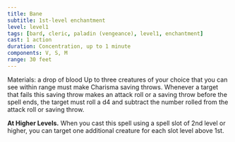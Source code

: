 ```yaml
---
title: Bane
subtitle: 1st-level enchantment
level: level1
tags: [bard, cleric, paladin (vengeance), level1, enchantment]
cast: 1 action
duration: Concentration, up to 1 minute
components: V, S, M
range: 30 feet
---
```

Materials: a drop of blood
Up to three creatures of your choice that you can see within range must make Charisma saving throws. Whenever a target that fails this saving throw makes an attack roll or a saving throw before the spell ends, the target must roll a d4 and subtract the number rolled from the attack roll or saving throw.

**At Higher Levels.** When you cast this spell using a spell slot of 2nd level or higher, you can target one additional creature for each slot level above 1st.